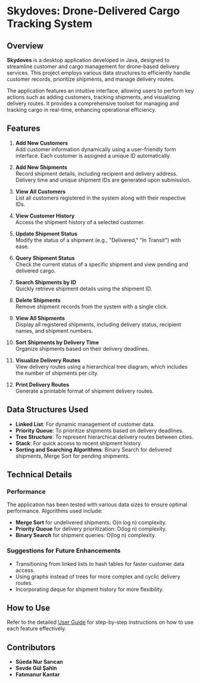 # Skydoves: Drone-Delivered Cargo Tracking System

## Overview

**Skydoves** is a desktop application developed in Java, designed to streamline customer and cargo management for drone-based delivery services. This project employs various data structures to efficiently handle customer records, prioritize shipments, and manage delivery routes.

The application features an intuitive interface, allowing users to perform key actions such as adding customers, tracking shipments, and visualizing delivery routes. It provides a comprehensive toolset for managing and tracking cargo in real-time, enhancing operational efficiency.



## Features

1. **Add New Customers**  
   Add customer information dynamically using a user-friendly form interface. Each customer is assigned a unique ID automatically.

2. **Add New Shipments**  
   Record shipment details, including recipient and delivery address. Delivery time and unique shipment IDs are generated upon submission.

3. **View All Customers**  
   List all customers registered in the system along with their respective IDs.

4. **View Customer History**  
   Access the shipment history of a selected customer.

5. **Update Shipment Status**  
   Modify the status of a shipment (e.g., "Delivered," "In Transit") with ease.

6. **Query Shipment Status**  
   Check the current status of a specific shipment and view pending and delivered cargo.

7. **Search Shipments by ID**  
   Quickly retrieve shipment details using the shipment ID.

8. **Delete Shipments**  
   Remove shipment records from the system with a single click.

9. **View All Shipments**  
   Display all registered shipments, including delivery status, recipient names, and shipment numbers.

10. **Sort Shipments by Delivery Time**  
    Organize shipments based on their delivery deadlines.

11. **Visualize Delivery Routes**  
    View delivery routes using a hierarchical tree diagram, which includes the number of shipments per city.

12. **Print Delivery Routes**  
    Generate a printable format of shipment delivery routes.



## Data Structures Used

- **Linked List**: For dynamic management of customer data.
- **Priority Queue**: To prioritize shipments based on delivery deadlines.
- **Tree Structure**: To represent hierarchical delivery routes between cities.
- **Stack**: For quick access to recent shipment history.
- **Sorting and Searching Algorithms**: Binary Search for delivered shipments, Merge Sort for pending shipments.



## Technical Details

### Performance

The application has been tested with various data sizes to ensure optimal performance. Algorithms used include:

- **Merge Sort** for undelivered shipments: O(n log n) complexity.
- **Priority Queue** for delivery prioritization: O(log n) complexity.
- **Binary Search** for shipment queries: O(log n) complexity.

### Suggestions for Future Enhancements

- Transitioning from linked lists to hash tables for faster customer data access.
- Using graphs instead of trees for more complex and cyclic delivery routes.
- Incorporating deque for shipment history for more flexibility.



## How to Use

Refer to the detailed [User Guide](./docs/user_guide.md) for step-by-step instructions on how to use each feature effectively.



## Contributors

- **Süeda Nur Sarıcan** 
- **Sevde Gül Şahin**   
- **Fatımanur Kantar**
